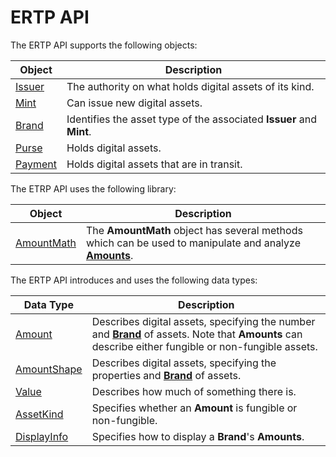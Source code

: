 # ERTP API

The ERTP API supports the following objects:

| Object | Description |
| --- | --- |
| [Issuer](./issuer.md) | The authority on what holds digital assets of its kind. |
| [Mint](./mint.md) | Can issue new digital assets. |
| [Brand](./brand.md) | Identifies the asset type of the associated **Issuer** and **Mint**. |
| [Purse](./purse.md) | Holds digital assets. |
| [Payment](./payment.md) | Holds digital assets that are in transit. |



The ETRP API uses the following library:

| Object | Description |
| --- | --- |
| [AmountMath](./amount-math.md) | The **AmountMath** object has several methods which can be used to manipulate and analyze **[Amounts](./ertp-data-types.md#amount)**. |


The ERTP API introduces and uses the following data types:

| Data Type | Description |
| --- | --- |
| [Amount](./ertp-data-types.md#amount) | Describes digital assets, specifying the number and **[Brand](./brand.md)** of assets. Note that **Amounts** can describe either fungible or non-fungible assets. |
| [AmountShape](./ertp-data-types.md#amountshape) | Describes digital assets, specifying the properties and **[Brand](./brand.md)** of assets. |
| [Value](./ertp-data-types.md#value) | Describes how much of something there is. |
| [AssetKind](./ertp-data-types.md#assetkind) | Specifies whether an **Amount** is fungible or non-fungible. |
| [DisplayInfo](./ertp-data-types.md#displayinfo) | Specifies how to display a **Brand**'s **Amounts**. |

